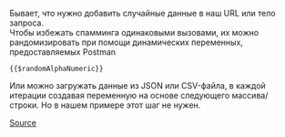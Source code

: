Бывает, что нужно добавить случайные данные в наш URL или тело запроса.  
Чтобы избежать спамминга одинаковыми вызовами, их можно рандомизировать при помощи динамических переменных, предоставляемых Postman
```
{{$randomAlphaNumeric}}
```
  
Или можно загружать данные из JSON или CSV-файла, в каждой итерации создавая переменную на основе следующего массива/строки. Но в нашем примере этот шаг не нужен.

[Source](https://testengineer.ru/testirovanie-proizvoditelnosti-v-postman/ "https://testengineer.ru/testirovanie-proizvoditelnosti-v-postman/")
